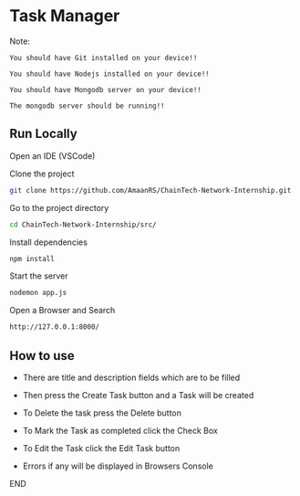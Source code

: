 
# Task Manager
Note:

    You should have Git installed on your device!!

    You should have Nodejs installed on your device!!

    You should have Mongodb server on your device!!

    The mongodb server should be running!!

    





## Run Locally

Open an IDE (VSCode)

Clone the project

```bash
git clone https://github.com/AmaanRS/ChainTech-Network-Internship.git
```

Go to the project directory

```bash
cd ChainTech-Network-Internship/src/
```

Install dependencies

```bash
npm install
```

Start the server

```bash
nodemon app.js
```
Open a Browser and Search

```bash
http://127.0.0.1:8000/
```


## How to use

- There are title and description fields which are to be filled

- Then press the Create Task button and a Task will be created

- To Delete the task press the Delete button

- To Mark the Task as completed click the Check Box

- To Edit the Task click the Edit Task button
  
- Errors if any will be displayed in Browsers Console

END
